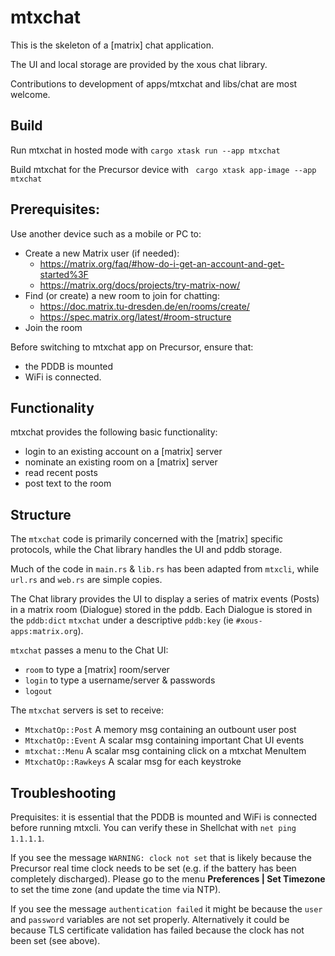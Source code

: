 # mtxchat

This is the skeleton of a [matrix] chat application.

The UI and local storage are provided by the xous chat library.

Contributions to development of apps/mtxchat and libs/chat are most welcome.


## Build

Run mtxchat in hosted mode with ```cargo xtask run --app mtxchat ```

Build mtxchat for the Precursor device with ``` cargo xtask app-image --app mtxchat```


## Prerequisites:

Use another device such as a mobile or PC to:

* Create a new Matrix user (if needed):
  * https://matrix.org/faq/#how-do-i-get-an-account-and-get-started%3F
  * https://matrix.org/docs/projects/try-matrix-now/
* Find (or create) a new room to join for chatting:
  * https://doc.matrix.tu-dresden.de/en/rooms/create/
  * https://spec.matrix.org/latest/#room-structure
* Join the room

Before switching to mtxchat app on Precursor, ensure that:
* the PDDB is mounted
* WiFi is connected.


## Functionality

mtxchat provides the following basic functionality:
* login to an existing account on a [matrix] server
* nominate an existing room on a [matrix] server
* read recent posts
* post text to the room


## Structure

The `mtxchat` code is primarily concerned with the [matrix] specific protocols, while the Chat library handles the UI and pddb storage.

Much of the code in `main.rs` & `lib.rs` has been adapted from `mtxcli`, while `url.rs` and `web.rs` are simple copies.

The Chat library provides the UI to display a series of matrix events (Posts) in a matrix room (Dialogue) stored in the pddb. Each Dialogue is stored in the `pddb:dict` `mtxchat` under a descriptive `pddb:key` (ie `#xous-apps:matrix.org`).

`mtxchat` passes a menu to the Chat UI:
* `room` to type a [matrix] room/server
* `login` to type a username/server & passwords
* `logout`

The `mtxchat` servers is set to receive:
* `MtxchatOp::Post` A memory msg containing an outbount user post
* `MtxchatOp::Event` A scalar msg containing important Chat UI events
* `mtxchat::Menu` A scalar msg containing click on a mtxchat MenuItem
* `MtxchatOp::Rawkeys` A scalar msg for each keystroke  


## Troubleshooting

Prequisites: it is essential that the PDDB is mounted and WiFi is
connected before running mtxcli. You can verify these in Shellchat
with `net ping 1.1.1.1`.

If you see the message `WARNING: clock not set` that is likely because
the Precursor real time clock needs to be set (e.g. if the battery
has been completely discharged). Please go to the menu
**Preferences | Set Timezone** to set the time zone
(and update the time via NTP).

If you see the message `authentication failed` it might be because
the `user` and `password` variables are not set properly.
Alternatively it could be because TLS certificate validation
has failed because the clock has not been set (see above).
